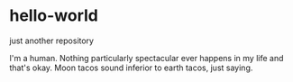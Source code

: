 # hello-world
just another repository

I'm a human. Nothing particularly spectacular ever happens in my life and that's okay.
Moon tacos sound inferior to earth tacos, just saying.
